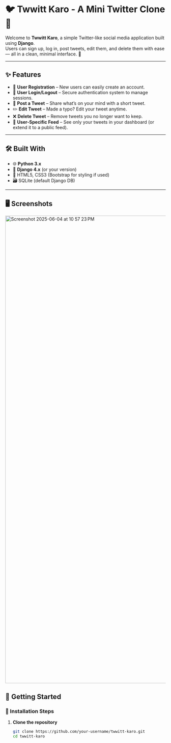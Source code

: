 # 🐦 Twwitt Karo - A Mini Twitter Clone 📝

Welcome to **Twwitt Karo**, a simple Twitter-like social media application built using **Django**.  
Users can sign up, log in, post tweets, edit them, and delete them with ease — all in a clean, minimal interface. 🚀

---

## ✨ Features

- 📝 **User Registration** – New users can easily create an account.
- 🔐 **User Login/Logout** – Secure authentication system to manage sessions.
- 🐤 **Post a Tweet** – Share what’s on your mind with a short tweet.
- ✏️ **Edit Tweet** – Made a typo? Edit your tweet anytime.
- ❌ **Delete Tweet** – Remove tweets you no longer want to keep.
- 👤 **User-Specific Feed** – See only your tweets in your dashboard (or extend it to a public feed).
  
---

## 🛠️ Built With

- 🌐 **Python 3.x**
- 🔧 **Django 4.x** (or your version)
- 🎨 HTML5, CSS3 (Bootstrap for styling if used)
- 🗃️ SQLite (default Django DB)

---

## 🖥️ Screenshots

<img width="1470" alt="Screenshot 2025-06-04 at 10 57 23 PM" src="https://github.com/user-attachments/assets/4382d73d-6c78-469a-9878-df1bb6060777" />


## 🚀 Getting Started

### 🔧 Installation Steps

1. **Clone the repository**
   ```bash
   git clone https://github.com/your-username/twwitt-karo.git
   cd twwitt-karo

